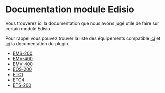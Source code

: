 # Documentation module Edisio

Vous trouverez ici la documentation que nous avons jugé utile de faire sur certain module Edisio.

Pour rappel vous pouvez trouver la liste des équipements compatible [ici](equipement.compatible.md) et [ici](https://doc.jeedom.com/fr_FR/plugins/automation%20protocol/edisio/) la documentation du plugin.

- [EMS-200](edisio.EMS-200_-_Capteur_de_mouvement.md)
- [EMV-400](edisio.EMV-400_-_Eclairage.md)
- [EMV-400](edisio.EMV-400_-_Volet.md)
- [EOS-200](edisio.EOS-200_-_Capteur_d'ouverture.md)
- [ETC1](edisio.ETC1_-_Télécommande_Smile.md)
- [ETC4](edisio.ETC4_-_Télécommande.md)
- [ETS-200](edisio.ETS-200_-_Capteur_de_température.md)
